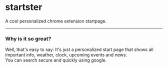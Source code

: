 # startster
A cool personalized chrome extension startpage.
<hr>
<h3>Why is it so great?</h3>
Well, that's easy to say: It's just a personalized start page that shows all important info, weather, clock,
upcoming events and news. <br> You can search secure and quickly using google. 
